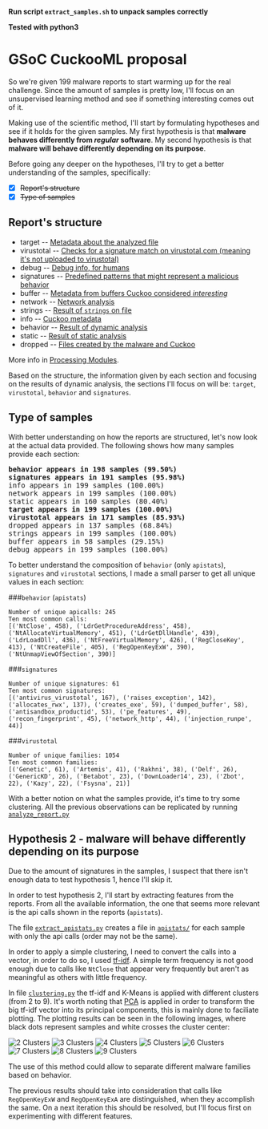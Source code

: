 **Run script `extract_samples.sh` to unpack samples correctly**

**Tested with python3**

# GSoC CuckooML proposal

So we're given 199 malware reports to start warming up for the real challenge. Since the amount of samples is pretty low, I'll focus on an unsupervised learning method and see if something interesting comes out of it.

Making use of the scientific method, I'll start by formulating hypotheses and see if it holds for the given samples. My first hypothesis is that **malware behaves differently from *regular* software**. My second hypothesis is that **malware will behave differently depending on its purpose**.

Before going any deeper on the hypotheses, I'll try to get a better understanding of the samples, specifically:
- [x] ~~Report's structure~~
- [x] ~~Type of samples~~

## Report's structure
- target -- [Metadata about the analyzed file](https://github.com/cuckoosandbox/cuckoo/blob/master/modules/processing/targetinfo.py)
- virustotal -- [Checks for a signature match on virustotal.com (meaning it's not uploaded to virustotal)](https://github.com/cuckoosandbox/cuckoo/blob/master/modules/processing/virustotal.py)
- debug -- [Debug info, for humans](https://github.com/cuckoosandbox/cuckoo/blob/master/modules/processing/debug.py)
- signatures -- [Predefined patterns that might represent a malicious behavior](http://docs.cuckoosandbox.org/en/latest/customization/signatures/)
- buffer -- [Metadata from buffers Cuckoo considered *interesting*](https://github.com/cuckoosandbox/cuckoo/blob/master/modules/processing/buffer.py)
- network -- [Network analysis](https://github.com/cuckoosandbox/cuckoo/blob/master/modules/processing/network.py)
- strings -- [Result of `strings` on file](https://github.com/cuckoosandbox/cuckoo/blob/master/modules/processing/strings.py)
- info -- [Cuckoo metadata](https://github.com/cuckoosandbox/cuckoo/blob/master/modules/processing/analysisinfo.py)
- behavior -- [Result of dynamic analysis](https://github.com/cuckoosandbox/cuckoo/blob/master/modules/processing/behavior.py)
- static -- [Result of static analysis](https://github.com/cuckoosandbox/cuckoo/blob/master/modules/processing/static.py)
- dropped -- [Files created by the malware and Cuckoo](https://github.com/cuckoosandbox/cuckoo/blob/master/modules/processing/dropped.py)

More info in [Processing Modules](http://docs.cuckoosandbox.org/en/latest/customization/processing/).

Based on the structure, the information given by each section and focusing on the results of dynamic analysis, the sections I'll focus on will be: `target`, `virustotal`, `behavior` and `signatures`.

## Type of samples

With better understanding on how the reports are structured, let's now look at the actual data provided. The following shows how many samples provide each section:

<pre>
<b>behavior appears in 198 samples (99.50%)
signatures appears in 191 samples (95.98%)</b>
info appears in 199 samples (100.00%)
network appears in 199 samples (100.00%)
static appears in 160 samples (80.40%)
<b>target appears in 199 samples (100.00%)
virustotal appears in 171 samples (85.93%)</b>
dropped appears in 137 samples (68.84%)
strings appears in 199 samples (100.00%)
buffer appears in 58 samples (29.15%)
debug appears in 199 samples (100.00%)
</pre>

To better understand the composition of `behavior` (only `apistats`), `signatures` and  `virustotal` sections, I made a small parser to get all unique values in each section:

###`behavior` (`apistats`)
```
Number of unique apicalls: 245
Ten most common calls:
[('NtClose', 458), ('LdrGetProcedureAddress', 458), ('NtAllocateVirtualMemory', 451), ('LdrGetDllHandle', 439), ('LdrLoadDll', 436), ('NtFreeVirtualMemory', 426), ('RegCloseKey', 413), ('NtCreateFile', 405), ('RegOpenKeyExW', 390), ('NtUnmapViewOfSection', 390)]
```
###`signatures`
```
Number of unique signatures: 61
Ten most common signatures:
[('antivirus_virustotal', 167), ('raises_exception', 142), ('allocates_rwx', 137), ('creates_exe', 59), ('dumped_buffer', 58), ('antisandbox_productid', 53), ('pe_features', 49), ('recon_fingerprint', 45), ('network_http', 44), ('injection_runpe', 44)]
```
###`virustotal`
```
Number of unique families: 1054
Ten most common families:
[('Genetic', 61), ('Artemis', 41), ('Rakhni', 38), ('Delf', 26), ('GenericKD', 26), ('Betabot', 23), ('DownLoader14', 23), ('Zbot', 22), ('Kazy', 22), ('Fsysna', 21)]
```

With a better notion on what the samples provide, it's time to try some clustering.
All the previous observations can be replicated by running [`analyze_report.py`](analyze_report.py)

## Hypothesis 2 - malware will behave differently depending on its purpose
Due to the amount of signatures in the samples, I suspect that there isn't enough data to test hypothesis 1, hence I'll skip it.

In order to test hypothesis 2, I'll start by extracting features from the reports. From all the available information, the one that seems more relevant is the api calls shown in the reports (`apistats`).

The file [`extract_apistats.py`](extract_apistats.py) creates a file in [`apistats/`](apistats/) for each sample with only the api calls (order may not be the same).

In order to apply a simple clustering, I need to convert the calls into a vector, in order to do so, I used [tf-idf](https://en.wikipedia.org/wiki/Tf%E2%80%93idf). A simple term frequency is not good enough due to calls like `NtClose` that appear very frequently but aren't as meaningful as others with little frequency.

In file [`clustering.py`](clustering.py) the tf-idf and K-Means is applied with different clusters (from 2 to 9). It's worth noting that [PCA](https://en.wikipedia.org/wiki/Principal_component_analysis) is applied in order to transform the big tf-idf vector into its principal components, this is mainly done to faciliate plotting. The plotting results can be seen in the following images, where black dots represent samples and white crosses the cluster center:

![2 Clusters](img/clustering2.png)
![3 Clusters](img/clustering3.png)
![4 Clusters](img/clustering4.png)
![5 Clusters](img/clustering5.png)
![6 Clusters](img/clustering6.png)
![7 Clusters](img/clustering7.png)
![8 Clusters](img/clustering8.png)
![9 Clusters](img/clustering9.png)

The use of this method could allow to separate different malware families based on behavior.

The previous results should take into consideration that calls like `RegOpenKeyExW` and `RegOpenKeyExA` are distinguished, when they accomplish the same. On a next iteration this should be resolved, but I'll focus first on experimenting with different features.
